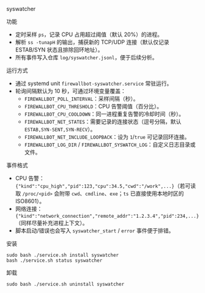 syswatcher

功能
- 定时采样 `ps`，记录 CPU 占用超过阈值（默认 20%）的进程。
- 解析 `ss -tunapH` 的输出，捕获新的 TCP/UDP 连接（默认仅记录 ESTAB/SYN 状态且排除回环地址）。
- 所有事件写入仓库 `log/syswatcher.jsonl`，便于后续分析。

运行方式
- 通过 systemd unit `firewallbot-syswatcher.service` 常驻运行。
- 轮询间隔默认为 10 秒，可通过环境变量覆盖：
  - `FIREWALLBOT_POLL_INTERVAL`：采样间隔（秒）。
  - `FIREWALLBOT_CPU_THRESHOLD`：CPU 告警阈值（百分比）。
  - `FIREWALLBOT_CPU_COOLDOWN`：同一进程重复告警的冷却时间（秒）。
  - `FIREWALLBOT_NET_STATES`：需要记录的连接状态（逗号分隔，默认 `ESTAB,SYN-SENT,SYN-RECV`）。
  - `FIREWALLBOT_NET_INCLUDE_LOOPBACK`：设为 `1`/`true` 可记录回环连接。
  - `FIREWALLBOT_LOG_DIR` / `FIREWALLBOT_SYSWATCH_LOG`：自定义日志目录或文件。

事件格式
- CPU 告警：`{"kind":"cpu_high","pid":123,"cpu":34.5,"cwd":"/work",...}`（若可读取 `/proc/<pid>` 会附带 `cwd`、`cmdline`、`exe`；`ts` 已直接使用本地时区的 ISO8601）。
- 网络连接：`{"kind":"network_connection","remote_addr":"1.2.3.4","pid":234,...}`（同样尽量补充进程上下文）。
- 脚本启动/错误也会写入 `syswatcher_start` / `error` 事件便于排错。

安装
```
sudo bash ./service.sh install syswatcher
bash ./service.sh status syswatcher
```

卸载
```
sudo bash ./service.sh uninstall syswatcher
```
